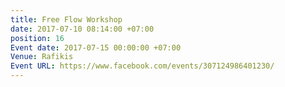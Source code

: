 ```yaml
---
title: Free Flow Workshop
date: 2017-07-10 08:14:00 +07:00
position: 16
Event date: 2017-07-15 00:00:00 +07:00
Venue: Rafikis
Event URL: https://www.facebook.com/events/307124986401230/
---
```



